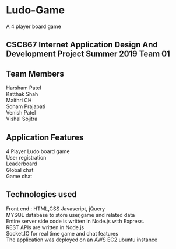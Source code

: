 # Ludo-Game
A 4 player board game

## CSC867 Internet Application Design And Development Project  Summer 2019 Team 01

## Team Members
Harsham Patel <br/>
Katthak Shah <br/>
Maithri CH <br/>
Soham Prajapati <br/>
Venish Patel <br/>
Vishal Sojitra<br/>


## Application Features
4 Player Ludo board game<br/>
User registration<br/>
Leaderboard<br/>
Global chat<br/>
Game chat<br/>

## Technologies used
Front end : HTML,CSS Javascript, jQuery<br/>
MYSQL database to store user,game and related data<br/>
Entire server side code is written in Node.js with Express.<br/>
REST APIs are written in Node.js <br/>
Socket.IO for real time game and chat features<br/>
The application was deployed on an AWS EC2 ubuntu instance<br/>

